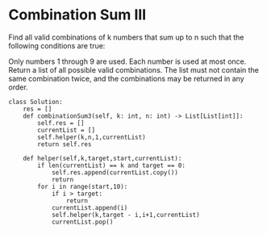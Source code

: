 # Combination Sum III


Find all valid combinations of k numbers that sum up to n such that the following conditions are true:

Only numbers 1 through 9 are used.
Each number is used at most once.
Return a list of all possible valid combinations. The list must not contain the same combination twice, and the combinations may be returned in any order.

```
class Solution:
    res = []
    def combinationSum3(self, k: int, n: int) -> List[List[int]]:
        self.res = []
        currentList = []
        self.helper(k,n,1,currentList)
        return self.res
    
    def helper(self,k,target,start,currentList):
        if len(currentList) == k and target == 0:
            self.res.append(currentList.copy())
            return
        for i in range(start,10):
            if i > target:
                return
            currentList.append(i)
            self.helper(k,target - i,i+1,currentList)
            currentList.pop()
    
```

